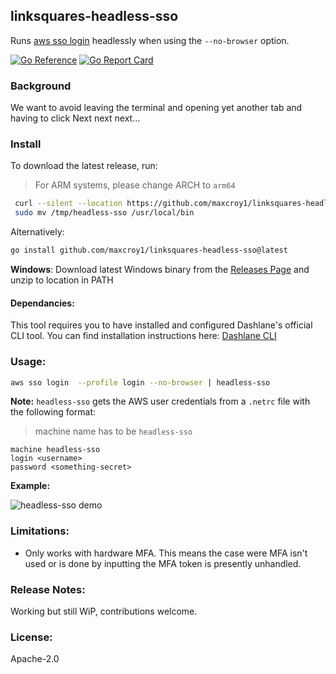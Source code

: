 ## linksquares-headless-sso
Runs [aws sso login]() headlessly when using the `--no-browser` option.

[![Go Reference](https://pkg.go.dev/badge/github.com/maxcroy1/linksquares-headless-sso.svg)](https://pkg.go.dev/github.com/maxcroy1/linksquares-headless-sso) [![Go Report Card](https://goreportcard.com/badge/github.com/maxcroy1/linksquares-headless-sso)](https://goreportcard.com/report/github.com/maxcroy1/linksquares-headless-sso) 

### Background

We want to avoid leaving the terminal and opening yet another tab and having to click Next next next...

### Install

To download the latest release, run:
> For ARM systems, please change ARCH to `arm64`

``` sh
 curl --silent --location https://github.com/maxcroy1/linksquares-headless-sso/releases/latest/download/headless-sso_0.2.0_$(uname -s)_x86_64.tar.gz | tar xz -C /tmp/
 sudo mv /tmp/headless-sso /usr/local/bin
```

Alternatively:

``` sh
go install github.com/maxcroy1/linksquares-headless-sso@latest
```

**Windows**: Download latest Windows binary from the [Releases Page](https://github.com/maxcroy1/linksquares-headless-sso/releases) and unzip to location in PATH

#### Dependancies:

This tool requires you to have installed and configured Dashlane's official CLI tool. You can find installation instructions here: [Dashlane CLI](https://github.com/Dashlane/dashlane-cli/tree/master/src)
### Usage:

``` bash
aws sso login  --profile login --no-browser | headless-sso
```


**Note:** `headless-sso` gets the AWS user credentials from a `.netrc` file with the following format:
 > machine name has to be `headless-sso`

```
machine headless-sso
login <username>
password <something-secret>
```
**Example:**

![headless-sso demo](./docs/demo.gif)

### Limitations:
- Only works with hardware MFA. This means the case were MFA isn't used or is done by inputting the MFA token is presently unhandled.

### Release Notes:
Working but still WiP, contributions welcome.

### License:
Apache-2.0